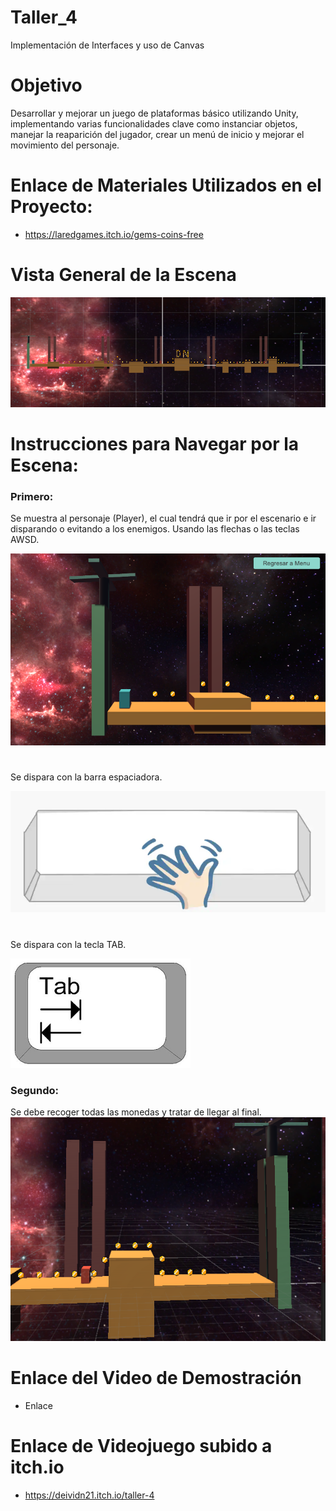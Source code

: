 # Taller_4
Implementación de Interfaces y uso de Canvas
# Objetivo
Desarrollar y mejorar un juego de plataformas básico utilizando Unity, implementando varias funcionalidades clave como instanciar objetos, manejar la reaparición del jugador, crear un menú de inicio y mejorar el movimiento del personaje.
# Enlace de Materiales Utilizados en el Proyecto:
- https://laredgames.itch.io/gems-coins-free
# Vista General de la Escena
![Imagen](https://github.com/DeividN21/Taller-4/blob/main/T4-G.png?raw=true)
# Instrucciones para Navegar por la Escena:
### Primero:
Se muestra al personaje (Player), el cual tendrá que ir por el escenario e ir disparando o evitando a los enemigos. Usando las flechas o las teclas AWSD.

![Imagen](https://github.com/DeividN21/Taller-4/blob/main/T4-1.png?raw=true)
#
Se dispara con la barra espaciadora.

![Imagen](https://github.com/DeividN21/Taller_3/blob/main/Tanque3.png?raw=true)
#
Se dispara con la tecla TAB.

![Imagen](https://github.com/DeividN21/Taller-4/blob/main/tabulador-2.png?raw=true)
### Segundo:
Se debe recoger todas las monedas y tratar de llegar al final.
![Imagen](https://github.com/DeividN21/Taller-4/blob/main/T4-2.png?raw=true)

# Enlace del Video de Demostración
- Enlace

# Enlace de Videojuego subido a itch.io
- https://deividn21.itch.io/taller-4
